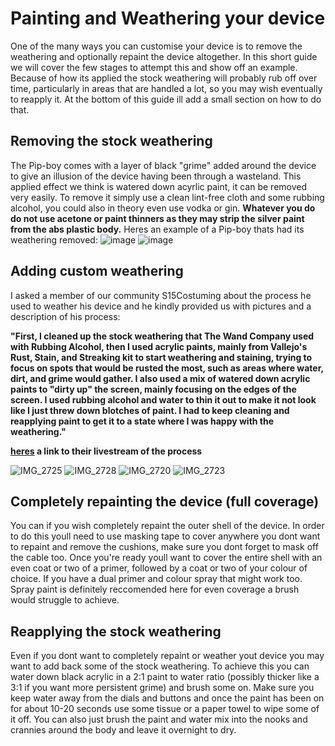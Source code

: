 # Painting and Weathering your device
One of the many ways you can customise your device is to remove the weathering and optionally repaint the device altogether. In this short guide we will cover the few stages to attempt this and show off an example. Because of how its applied the stock weathering will probably rub off over time, particularly in areas that are handled a lot, so you may wish eventually to reapply it. At the bottom of this guide ill add a small section on how to do that.

## Removing the stock weathering
The Pip-boy comes with a layer of black "grime" added around the device to give an illusion of the device having been through a wasteland. This applied effect we think is watered down acyrlic paint, it can be removed very easily. To remove it simply use a clean lint-free cloth and some rubbing alcohol, you could also in theory even use vodka or gin. **Whatever you do do not use acetone or paint thinners as they may strip the silver paint from the abs plastic body.** Heres an example of a Pip-boy thats had its weathering removed:
![image](https://github.com/user-attachments/assets/230dc704-2f4b-489c-afa5-56f34bf90f0f)
![image](https://github.com/user-attachments/assets/3e8c08e6-dd24-4be6-98ce-093d15e0a4cd)




## Adding custom weathering
I asked a member of our community S15Costuming about the process he used to weather his device and he kindly provided us with pictures and a description of his process:

**"First, I cleaned up the stock weathering that The Wand Company used with Rubbing Alcohol, then I used acrylic paints, mainly from Vallejo's Rust, Stain, and Streaking kit to start weathering and staining, trying to focus on spots that would be rusted the most, such as areas where water, dirt, and grime would gather. I also used a mix of watered down acrylic paints to "dirty up" the screen, mainly focusing on the edges of the screen. I used rubbing alcohol and water to thin it out to make it not look like I just threw down blotches of paint. I had to keep cleaning and reapplying paint to get it to a state where I was happy with the weathering."**

**[heres](https://youtu.be/1WsNSpTVzg0) a link to their livestream of the process**

![IMG_2725](https://github.com/user-attachments/assets/da7d00c4-e45b-45a3-a8a0-da0bdf81ee3e)
![IMG_2728](https://github.com/user-attachments/assets/0e77a33c-424f-4fbe-b914-af45af7c097c)
![IMG_2720](https://github.com/user-attachments/assets/4b0083d5-885a-4fe3-bdc6-8b5dfcfbd8bc)
![IMG_2723](https://github.com/user-attachments/assets/3f9eea47-729e-4907-96c3-b300f353fadc)

## Completely repainting the device (full coverage)
You can if you wish completely repaint the outer shell of the device. In order to do this youll need to use masking tape to cover anywhere you dont want to repaint and remove the cushions, make sure you dont forget to mask off the cable too. Once you're ready youll want to cover the entire shell with an even coat or two of a primer, followed by a coat or two of your colour of choice. If you have a dual primer and colour spray that might work too. Spray paint is definitely reccomended here for even coverage a brush would struggle to achieve.

## Reapplying the stock weathering
Even if you dont want to completely repaint or weather yout device you may want to add back some of the stock weathering. To achieve this you can water down black acrylic in a 2:1 paint to water ratio (possibly thicker like a 3:1 if you want more persistent grime) and brush some on. Make sure you keep water away from the dials and buttons and once the paint has been on for about 10-20 seconds use some tissue or a paper towel to wipe some of it off. You can also just brush the paint and water mix into the nooks and crannies around the body and leave it overnight to dry.
